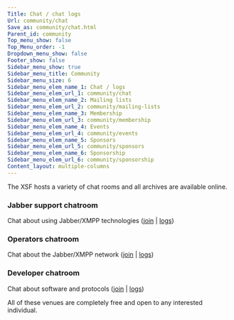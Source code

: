 ```yaml
---
Title: Chat / chat logs
Url: community/chat
Save_as: community/chat.html
Parent_id: community
Top_menu_show: false
Top_Menu_order: -1
Dropdown_menu_show: false
Footer_show: false
Sidebar_menu_show: true
Sidebar_menu_title: Community
Sidebar_menu_size: 6
Sidebar_menu_elem_name_1: Chat / logs
Sidebar_menu_elem_url_1: community/chat
Sidebar_menu_elem_name_2: Mailing lists
Sidebar_menu_elem_url_2: community/mailing-lists
Sidebar_menu_elem_name_3: Membership
Sidebar_menu_elem_url_3: community/membership
Sidebar_menu_elem_name_4: Events
Sidebar_menu_elem_url_4: community/events
Sidebar_menu_elem_name_5: Sponsors
Sidebar_menu_elem_url_5: community/sponsors
Sidebar_menu_elem_name_6: Sponsorship
Sidebar_menu_elem_url_6: community/sponsorship
Content_layout: multiple-columns
---
```


The XSF hosts a variety of chat rooms and all archives are available online.

### Jabber support chatroom
Chat about using Jabber/XMPP technologies ([join](xmpp:jabber@conference.jabber.org?join) | [logs](http://logs.jabber.org/jabber@conference.jabber.org/))

### Operators chatroom
Chat about the Jabber/XMPP network ([join](xmpp:operators@conference.jabber.org?join) | [logs](http://logs.jabber.org/operators@conference.jabber.org/))

### Developer chatroom
Chat about software and protocols ([join](xmpp:jdev@conference.jabber.org?join) | [logs](http://logs.jabber.org/jdev@conference.jabber.org/))

All of these venues are completely free and open to any interested individual.